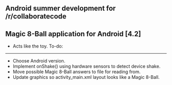 Android summer development for /r/collaboratecode
---------------------------------------
Magic 8-Ball application for Android [4.2] 
------------------------------------------
* Acts like the toy.
To-do:
----------------------------------
* Choose Android version.
* Implement onShake() using hardware sensors to detect device shake.
* Move possible Magic 8-Ball answers to file for reading from.
* Update graphics so activity_main.xml layout looks like a Magic 8-Ball.



